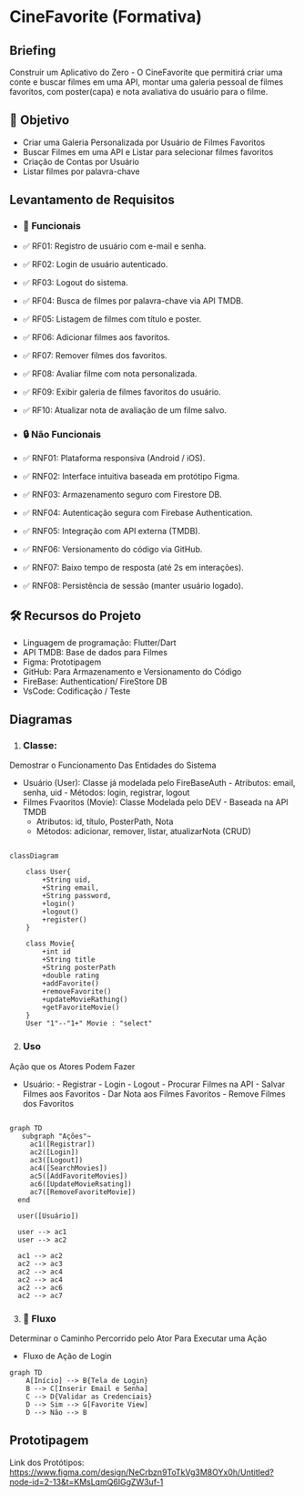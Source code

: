 # CineFavorite (Formativa)

## Briefing
Construir um Aplicativo do Zero - O CineFavorite que permitirá criar uma conte e buscar filmes em uma API, montar uma galeria pessoal de filmes favoritos, com poster(capa) e nota avaliativa do usuário para o filme.

## 🚀 Objetivo
- Criar uma Galeria Personalizada por Usuário de Filmes Favoritos
- Buscar Filmes em uma API e Listar para selecionar filmes favoritos
- Criação de Contas por Usuário
- Listar filmes por palavra-chave

## Levantamento de Requisitos
- ### 🧩 Funcionais
- ✅ RF01: Registro de usuário com e-mail e senha.
- ✅ RF02: Login de usuário autenticado.
- ✅ RF03: Logout do sistema.
- ✅ RF04: Busca de filmes por palavra-chave via API TMDB.
- ✅ RF05: Listagem de filmes com título e poster.
- ✅ RF06: Adicionar filmes aos favoritos.
- ✅ RF07: Remover filmes dos favoritos.
- ✅ RF08: Avaliar filme com nota personalizada.
- ✅ RF09: Exibir galeria de filmes favoritos do usuário.
- ✅ RF10: Atualizar nota de avaliação de um filme salvo.

- ### 🔒 Não Funcionais
- ✅ RNF01: Plataforma responsiva (Android / iOS).
- ✅ RNF02: Interface intuitiva baseada em protótipo Figma.
- ✅ RNF03: Armazenamento seguro com Firestore DB.
- ✅ RNF04: Autenticação segura com Firebase Authentication.
- ✅ RNF05: Integração com API externa (TMDB).
- ✅ RNF06: Versionamento do código via GitHub.
- ✅ RNF07: Baixo tempo de resposta (até 2s em interações).
- ✅ RNF08: Persistência de sessão (manter usuário logado).


##  🛠️ Recursos do Projeto
- Linguagem de programação: Flutter/Dart
- API TMDB: Base de dados para Filmes
- Figma: Prototipagem
- GitHub: Para Armazenamento e Versionamento do Código
- FireBase: Authentication/ FireStore DB
- VsCode: Codificação / Teste 

## Diagramas
1. ### Classe:
Demostrar o Funcionamento Das Entidades do Sistema
- Usuário (User): Classe já modelada pelo FireBaseAuth
      - Atributos: email, senha, uid
      - Métodos: login, registrar, logout
- Filmes Fvaoritos (Movie): Classe Modelada pelo DEV - Baseada na API TMDB
     - Atributos: id, título, PosterPath, Nota
     - Métodos: adicionar, remover, listar, atualizarNota (CRUD)

```mermaid

classDiagram

    class User{
        +String uid,
        +String email,
        +String password,
        +login()
        +logout()
        +register()
    }

    class Movie{
        +int id
        +String title
        +String posterPath
        +double rating
        +addFavorite()
        +removeFavorite()
        +updateMovieRathing()
        +getFavoriteMovie()
    }
    User "1"--"1+" Movie : "select"
```
2. ### Uso
Ação que os Atores Podem Fazer
- Usuário:
      - Registrar
      - Login
      - Logout
      - Procurar Filmes na API
      - Salvar Filmes aos Favoritos
      - Dar Nota aos Filmes Favoritos
      - Remove Filmes dos Favoritos

```mermaid

graph TD
   subgraph "Ações"~
     ac1([Registrar])
     ac2([Login])
     ac3([Logout])
     ac4([SearchMovies])
     ac5([AddFavoriteMovies])
     ac6([UpdateMovieRsating])
     ac7([RemoveFavoriteMovie])
  end

  user([Usuário])

  user --> ac1   
  user --> ac2

  ac1 --> ac2   
  ac2 --> ac3   
  ac2 --> ac4   
  ac2 --> ac4   
  ac2 --> ac6   
  ac2 --> ac7   

```

3. ###  🔄 Fluxo
Determinar o Caminho Percorrido pelo Ator Para Executar uma Ação

- Fluxo de Ação de Login

```mermaid
graph TD
    A[Início] --> B{Tela de Login}
    B --> C[Inserir Email e Senha]
    C --> D{Validar as Credenciais}
    D --> Sim --> G[Favorite View]
    D --> Não --> B

```

## Prototipagem

Link dos Protótipos: https://www.figma.com/design/NeCrbzn9ToTkVg3M8OYx0h/Untitled?node-id=2-13&t=KMsLqmQ6IGgZW3uf-1
